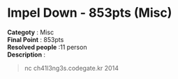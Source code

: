 Impel Down - 853pts (Misc)
========================
**Categoty** : Misc<br />
**Final Point** : 853pts<br />
**Resolved people** :11 person<br />
**Description** : 
> nc ch41l3ng3s.codegate.kr 2014
